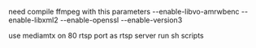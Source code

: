 need compile ffmpeg with this parameters
--enable-libvo-amrwbenc --enable-libxml2 --enable-openssl --enable-version3

use mediamtx on 80 rtsp port as rtsp server
run sh scripts

